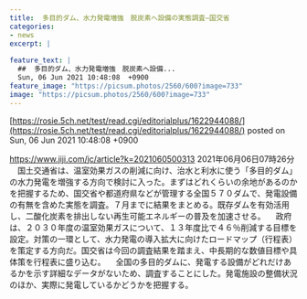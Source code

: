 ```yaml
---
title:  多目的ダム、水力発電増強　脱炭素へ設備の実態調査—国交省  
categories:
- news
excerpt: |
  
feature_text: |
  ##  多目的ダム、水力発電増強　脱炭素へ設備...
  Sun, 06 Jun 2021 10:48:08  +0900
feature_image: "https://picsum.photos/2560/600?image=733"
image: "https://picsum.photos/2560/600?image=733"
---
```


[https://rosie.5ch.net/test/read.cgi/editorialplus/1622944088/](https://rosie.5ch.net/test/read.cgi/editorialplus/1622944088/)
posted on Sun, 06 Jun 2021 10:48:08  +0900

<!--more-->

https://www.jiji.com/jc/article?k=2021060500313 2021年06月06日07時26分 　国土交通省は、温室効果ガスの削減に向け、治水と利水に使う「多目的ダム」の水力発電を増強する方向で検討に入った。まずはどれくらいの余地があるのかを把握するため、国交省や都道府県などが管理する全国５７０ダムで、発電設備の有無を含めた実態を調査。７月までに結果をまとめる。既存ダムを有効活用し、二酸化炭素を排出しない再生可能エネルギーの普及を加速させる。 　政府は、２０３０年度の温室効果ガスについて、１３年度比で４６％削減する目標を設定。対策の一環として、水力発電の導入拡大に向けたロードマップ（行程表）を策定する方向だ。国交省は今回の調査結果を踏まえ、中長期的な数値目標や具体策を行程表に盛り込む。 　全国の多目的ダムに、発電する設備がどれだけあるかを示す詳細なデータがないため、調査することにした。発電施設の整備状況のほか、実際に発電しているかどうかを把握する。
